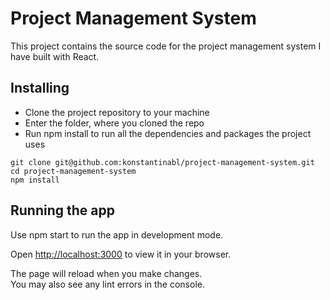 # Project Management System

This project contains the source code for the project management system I have built with React.

## Installing

* Clone the project repository to your machine
* Enter the folder, where you cloned the repo
* Run npm install to run all the dependencies and packages the project uses

```shell
git clone git@github.com:konstantinabl/project-management-system.git
cd project-management-system
npm install
```

## Running the app

Use npm start to run the app in development mode.

Open [http://localhost:3000](http://localhost:3000) to view it in your browser.

The page will reload when you make changes.\
You may also see any lint errors in the console.
